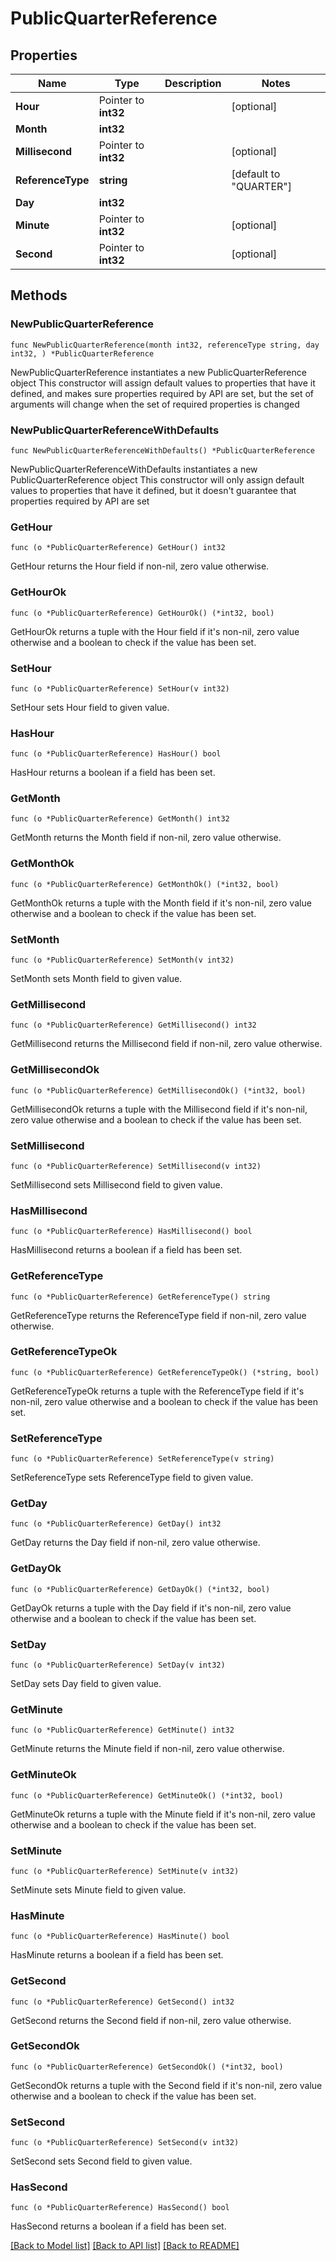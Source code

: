 # PublicQuarterReference

## Properties

Name | Type | Description | Notes
------------ | ------------- | ------------- | -------------
**Hour** | Pointer to **int32** |  | [optional] 
**Month** | **int32** |  | 
**Millisecond** | Pointer to **int32** |  | [optional] 
**ReferenceType** | **string** |  | [default to "QUARTER"]
**Day** | **int32** |  | 
**Minute** | Pointer to **int32** |  | [optional] 
**Second** | Pointer to **int32** |  | [optional] 

## Methods

### NewPublicQuarterReference

`func NewPublicQuarterReference(month int32, referenceType string, day int32, ) *PublicQuarterReference`

NewPublicQuarterReference instantiates a new PublicQuarterReference object
This constructor will assign default values to properties that have it defined,
and makes sure properties required by API are set, but the set of arguments
will change when the set of required properties is changed

### NewPublicQuarterReferenceWithDefaults

`func NewPublicQuarterReferenceWithDefaults() *PublicQuarterReference`

NewPublicQuarterReferenceWithDefaults instantiates a new PublicQuarterReference object
This constructor will only assign default values to properties that have it defined,
but it doesn't guarantee that properties required by API are set

### GetHour

`func (o *PublicQuarterReference) GetHour() int32`

GetHour returns the Hour field if non-nil, zero value otherwise.

### GetHourOk

`func (o *PublicQuarterReference) GetHourOk() (*int32, bool)`

GetHourOk returns a tuple with the Hour field if it's non-nil, zero value otherwise
and a boolean to check if the value has been set.

### SetHour

`func (o *PublicQuarterReference) SetHour(v int32)`

SetHour sets Hour field to given value.

### HasHour

`func (o *PublicQuarterReference) HasHour() bool`

HasHour returns a boolean if a field has been set.

### GetMonth

`func (o *PublicQuarterReference) GetMonth() int32`

GetMonth returns the Month field if non-nil, zero value otherwise.

### GetMonthOk

`func (o *PublicQuarterReference) GetMonthOk() (*int32, bool)`

GetMonthOk returns a tuple with the Month field if it's non-nil, zero value otherwise
and a boolean to check if the value has been set.

### SetMonth

`func (o *PublicQuarterReference) SetMonth(v int32)`

SetMonth sets Month field to given value.


### GetMillisecond

`func (o *PublicQuarterReference) GetMillisecond() int32`

GetMillisecond returns the Millisecond field if non-nil, zero value otherwise.

### GetMillisecondOk

`func (o *PublicQuarterReference) GetMillisecondOk() (*int32, bool)`

GetMillisecondOk returns a tuple with the Millisecond field if it's non-nil, zero value otherwise
and a boolean to check if the value has been set.

### SetMillisecond

`func (o *PublicQuarterReference) SetMillisecond(v int32)`

SetMillisecond sets Millisecond field to given value.

### HasMillisecond

`func (o *PublicQuarterReference) HasMillisecond() bool`

HasMillisecond returns a boolean if a field has been set.

### GetReferenceType

`func (o *PublicQuarterReference) GetReferenceType() string`

GetReferenceType returns the ReferenceType field if non-nil, zero value otherwise.

### GetReferenceTypeOk

`func (o *PublicQuarterReference) GetReferenceTypeOk() (*string, bool)`

GetReferenceTypeOk returns a tuple with the ReferenceType field if it's non-nil, zero value otherwise
and a boolean to check if the value has been set.

### SetReferenceType

`func (o *PublicQuarterReference) SetReferenceType(v string)`

SetReferenceType sets ReferenceType field to given value.


### GetDay

`func (o *PublicQuarterReference) GetDay() int32`

GetDay returns the Day field if non-nil, zero value otherwise.

### GetDayOk

`func (o *PublicQuarterReference) GetDayOk() (*int32, bool)`

GetDayOk returns a tuple with the Day field if it's non-nil, zero value otherwise
and a boolean to check if the value has been set.

### SetDay

`func (o *PublicQuarterReference) SetDay(v int32)`

SetDay sets Day field to given value.


### GetMinute

`func (o *PublicQuarterReference) GetMinute() int32`

GetMinute returns the Minute field if non-nil, zero value otherwise.

### GetMinuteOk

`func (o *PublicQuarterReference) GetMinuteOk() (*int32, bool)`

GetMinuteOk returns a tuple with the Minute field if it's non-nil, zero value otherwise
and a boolean to check if the value has been set.

### SetMinute

`func (o *PublicQuarterReference) SetMinute(v int32)`

SetMinute sets Minute field to given value.

### HasMinute

`func (o *PublicQuarterReference) HasMinute() bool`

HasMinute returns a boolean if a field has been set.

### GetSecond

`func (o *PublicQuarterReference) GetSecond() int32`

GetSecond returns the Second field if non-nil, zero value otherwise.

### GetSecondOk

`func (o *PublicQuarterReference) GetSecondOk() (*int32, bool)`

GetSecondOk returns a tuple with the Second field if it's non-nil, zero value otherwise
and a boolean to check if the value has been set.

### SetSecond

`func (o *PublicQuarterReference) SetSecond(v int32)`

SetSecond sets Second field to given value.

### HasSecond

`func (o *PublicQuarterReference) HasSecond() bool`

HasSecond returns a boolean if a field has been set.


[[Back to Model list]](../README.md#documentation-for-models) [[Back to API list]](../README.md#documentation-for-api-endpoints) [[Back to README]](../README.md)


